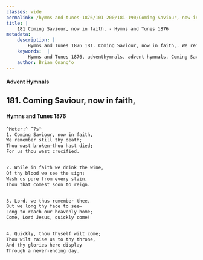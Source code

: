 ```yaml
---
classes: wide
permalink: /hymns-and-tunes-1876/101-200/181-190/Coming-Saviour,-now-in-faith,/
title: |
    181 Coming Saviour, now in faith, - Hymns and Tunes 1876
metadata:
    description: |
        Hymns and Tunes 1876 181. Coming Saviour, now in faith,. We remember still thy death; Thou wast broken—thou hast died; For us thou wast crucified. 
    keywords:  |
        Hymns and Tunes 1876, adventhymnals, advent hymnals, Coming Saviour, now in faith,, We remember still thy death;, 
    author: Brian Onang'o
---
```


#### Advent Hymnals
## 181. Coming Saviour, now in faith,
####  Hymns and Tunes 1876

```txt
^Meter:^ ^7s^
1. Coming Saviour, now in faith,
We remember still thy death;
Thou wast broken—thou hast died;
For us thou wast crucified.


2. While in faith we drink the wine,
Of thy blood we see the sign;
Wash us pure from every stain,
Thou that comest soon to reign.


3. Lord, we thus remember thee,
But we long thy face to see—
Long to reach our heavenly home;
Come, Lord Jesus, quickly come!


4. Quickly, thou thyself wilt come;
Thou wilt raise us to thy throne,
And thy glories here display
Through a never-ending day.
```